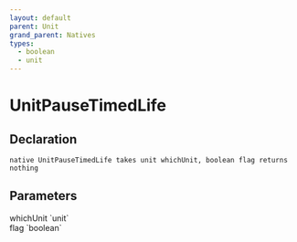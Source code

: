 ```yaml
---
layout: default
parent: Unit
grand_parent: Natives
types:
  - boolean
  - unit
---
```


# UnitPauseTimedLife

## Declaration

```
native UnitPauseTimedLife takes unit whichUnit, boolean flag returns nothing
```

## Parameters
<dl>
  <dt>whichUnit `unit`</dt>
  <dd></dd>

  <dt>flag `boolean`</dt>
  <dd></dd>
</dl>
